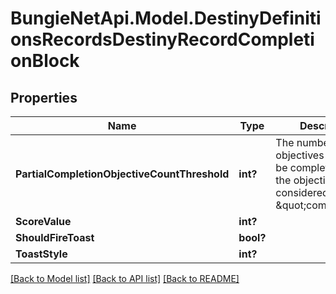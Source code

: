 # BungieNetApi.Model.DestinyDefinitionsRecordsDestinyRecordCompletionBlock
## Properties

Name | Type | Description | Notes
------------ | ------------- | ------------- | -------------
**PartialCompletionObjectiveCountThreshold** | **int?** | The number of objectives that must be completed before the objective is considered \&quot;complete\&quot; | [optional] 
**ScoreValue** | **int?** |  | [optional] 
**ShouldFireToast** | **bool?** |  | [optional] 
**ToastStyle** | **int?** |  | [optional] 

[[Back to Model list]](../README.md#documentation-for-models) [[Back to API list]](../README.md#documentation-for-api-endpoints) [[Back to README]](../README.md)

